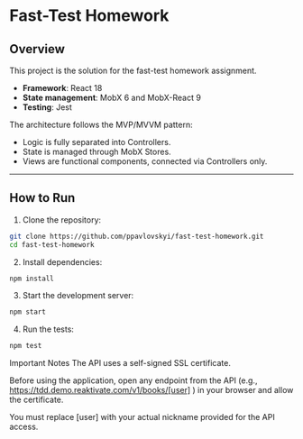 # Fast-Test Homework

## Overview

This project is the solution for the fast-test homework assignment.

- **Framework**: React 18
- **State management**: MobX 6 and MobX-React 9
- **Testing**: Jest

The architecture follows the MVP/MVVM pattern:
- Logic is fully separated into Controllers.
- State is managed through MobX Stores.
- Views are functional components, connected via Controllers only.

---

## How to Run

1. Clone the repository:

```bash
git clone https://github.com/ppavlovskyi/fast-test-homework.git
cd fast-test-homework
```

2. Install dependencies:
```bash
npm install
```

3. Start the development server:
```bash
npm start
```

4. Run the tests:
```bash
npm test
```

Important Notes
The API uses a self-signed SSL certificate.

Before using the application, open any endpoint from the API (e.g., https://tdd.demo.reaktivate.com/v1/books/[user] ) in your browser and allow the certificate.

You must replace [user] with your actual nickname provided for the API access.